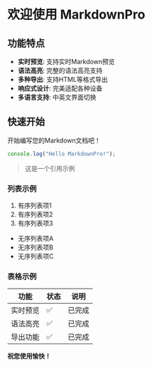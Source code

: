 # 欢迎使用 MarkdownPro

## 功能特点

- **实时预览**: 支持实时Markdown预览
- **语法高亮**: 完整的语法高亮支持
- **多种导出**: 支持HTML等格式导出
- **响应式设计**: 完美适配各种设备
- **多语言支持**: 中英文界面切换

## 快速开始

开始编写您的Markdown文档吧！

```javascript
console.log("Hello MarkdownPro!");
```

> 这是一个引用示例

### 列表示例

1. 有序列表项1
2. 有序列表项2
3. 有序列表项3

- 无序列表项A
- 无序列表项B
- 无序列表项C

### 表格示例

| 功能 | 状态 | 说明 |
|------|------|------|
| 实时预览 | ✅ | 已完成 |
| 语法高亮 | ✅ | 已完成 |
| 导出功能 | ✅ | 已完成 |

**祝您使用愉快！**